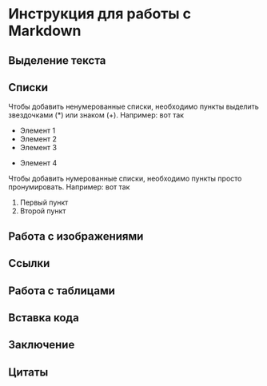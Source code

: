 # Инструкция для работы с Markdown

## **Выделение текста**

## **Списки**
Чтобы добавить ненумерованные списки, необходимо пункты выделить звездочками (*) или знаком (+).
Например: вот так
* Элемент 1
* Элемент 2
* Элемент 3
+ Элемент 4

Чтобы добавить нумерованные списки, необходимо пункты просто пронумировать.
Например: вот так
1. Первый пункт 
2. Второй пункт

## **Работа с изображениями** 

## **Ссылки**

## **Работа с таблицами**

## **Вставка кода**

## **Заключение**

## **Цитаты**